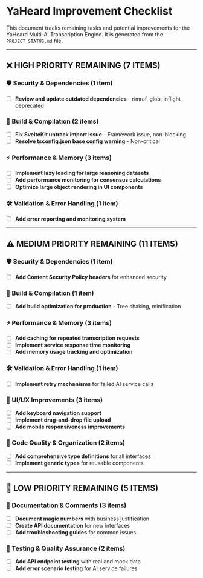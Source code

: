 # YaHeard Improvement Checklist

This document tracks remaining tasks and potential improvements for the YaHeard Multi-AI Transcription Engine. It is generated from the `PROJECT_STATUS.md` file.

---

## ❌ HIGH PRIORITY REMAINING (7 ITEMS)

### 🛡️ Security & Dependencies (1 item)
- [ ] **Review and update outdated dependencies** - rimraf, glob, inflight deprecated

### 🔧 Build & Compilation (2 items)
- [ ] **Fix SvelteKit untrack import issue** - Framework issue, non-blocking
- [ ] **Resolve tsconfig.json base config warning** - Non-critical

### ⚡ Performance & Memory (3 items)
- [ ] **Implement lazy loading for large reasoning datasets**
- [ ] **Add performance monitoring for consensus calculations**
- [ ] **Optimize large object rendering in UI components**

### 🛠️ Validation & Error Handling (1 item)
- [ ] **Add error reporting and monitoring system**

---

## ⚠️ MEDIUM PRIORITY REMAINING (11 ITEMS)

### 🛡️ Security & Dependencies (1 item)
- [ ] **Add Content Security Policy headers** for enhanced security

### 🔧 Build & Compilation (1 item)
- [ ] **Add build optimization for production** - Tree shaking, minification

### ⚡ Performance & Memory (3 items)
- [ ] **Add caching for repeated transcription requests**
- [ ] **Implement service response time monitoring**
- [ ] **Add memory usage tracking and optimization**

### 🛠️ Validation & Error Handling (1 item)
- [ ] **Implement retry mechanisms** for failed AI service calls

### 🎨 UI/UX Improvements (3 items)
- [ ] **Add keyboard navigation support**
- [ ] **Implement drag-and-drop file upload**
- [ ] **Add mobile responsiveness improvements**

### 📝 Code Quality & Organization (2 items)
- [ ] **Add comprehensive type definitions** for all interfaces
- [ ] **Implement generic types** for reusable components

---

## 🔧 LOW PRIORITY REMAINING (5 ITEMS)

### 📖 Documentation & Comments (3 items)
- [ ] **Document magic numbers** with business justification
- [ ] **Create API documentation** for new interfaces
- [ ] **Add troubleshooting guides** for common issues

### 🧪 Testing & Quality Assurance (2 items)
- [ ] **Add API endpoint testing** with real and mock data
- [ ] **Add error scenario testing** for AI service failures
